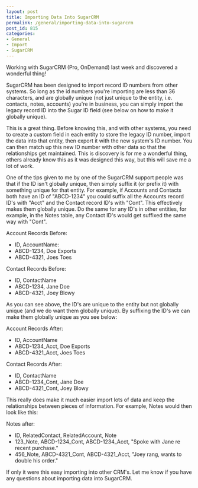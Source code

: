 ```yaml
---
layout: post
title: Importing Data Into SugarCRM
permalink: /general/importing-data-into-sugarcrm
post_id: 815
categories:
- General
- Import
- SugarCRM
---
```


Working with SugarCRM (Pro, OnDemand) last week and discovered a wonderful thing!

SugarCRM has been designed to import record ID numbers from other systems. So long as the id numbers you're importing are less than 36 characters, and are globally unique (not just unique to the entity, i.e. contacts, notes, accounts) you're in business, you can simply import the legacy record ID into the Sugar ID field (see below on how to make it globally unique).

This is a great thing. Before knowing this, and with other systems, you need to create a custom field in each entity to store the legacy ID number, import the data into that entity, then export it with the new system's ID number. You can then match up this new ID number with other data so that the relationships get maintained. This is discovery is for me a wonderful thing, others already know this as it was designed this way, but this will save me a lot of work.

One of the tips given to me by one of the SugarCRM support people was that if the ID isn't globally unique, then simply suffix it (or prefix it) with something unique for that entity. For example, if Accounts and Contacts both have an ID of "ABCD-1234" you could suffix all the Accounts record ID's with "Acct" and the Contact record ID's with "Cont". This effectively makes them globally unique. Do the same for any ID's in other entities, for example, in the Notes table, any Contact ID's would get suffixed the same way with "Cont".

Account Records Before:
- ID, AccountName:
- ABCD-1234, Doe Exports
- ABCD-4321, Joes Toes

Contact Records Before:
- ID, ContactName
- ABCD-1234, Jane Doe
- ABCD-4321, Joey Blowy

As you can see above, the ID's are unique to the entity but not globally unique (and we do want them globally unique). By suffixing the ID's we can make them globally unique as you see below:

Account Records After:
- ID, AccountName
- ABCD-1234_Acct, Doe Exports
- ABCD-4321_Acct, Joes Toes

Contact Records After:

- ID, ContactName
- ABCD-1234_Cont, Jane Doe
- ABCD-4321_Cont, Joey Blowy

This really does make it much easier import lots of data and keep the relationships between pieces of information. For example, Notes would then look like this:

Notes after:

- ID, RelatedContact, RelatedAccount, Note
- 123_Note, ABCD-1234_Cont, ABCD-1234_Acct, "Spoke with Jane re recent purchase."
- 456_Note, ABCD-4321_Cont, ABCD-4321_Acct, "Joey rang, wants to double his order."

If only it were this easy importing into other CRM's. Let me know if you have any questions about importing data into SugarCRM.

